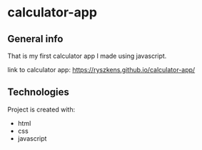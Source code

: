 # calculator-app

## General info

That is my first calculator app I made using javascript.

link to calculator app: https://ryszkens.github.io/calculator-app/

## Technologies

Project is created with: 
* html
* css
* javascript

